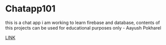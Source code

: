 # Chatapp101
this is a chat app i am working to learn firebase and database, contents of this projects can be used for educational purposes only - Aayush Pokharel


[LINK](https://aayush9029.github.io/Chatapp101/)
